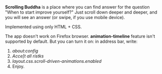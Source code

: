 **Scrolling Buddha** is a place where you can find answer for the question "When to start improve yourself?"
Just scroll down deeper and deeper, and you will see an answer (or swipe, if you use mobile device).

Implemented using only HTML + CSS.

The app doesn't work on Firefox browser. **animation-timeline** feature isn't supported by default. 
But you can turn it on: in address bar, write: 
1. *about:config*
2. *Acce[t all ristks*
3. *layout.css.scroll-driven-animations.enabled*
4. Enjoy.
